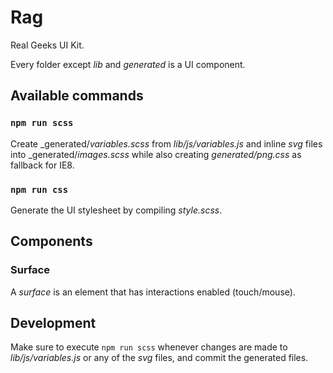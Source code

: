 # Rag

Real Geeks UI Kit.

Every folder except _lib_ and _generated_ is a UI component.

## Available commands

### `npm run scss`

Create _generated/_variables.scss_ from _lib/js/variables.js_ and inline _svg_ files into _generated/_images.scss_ while also creating _generated/png.css_ as fallback for IE8.

### `npm run css`

Generate the UI stylesheet by compiling _style.scss_.

## Components

### Surface

A _surface_ is an element that has interactions enabled (touch/mouse).

## Development

Make sure to execute `npm run scss` whenever changes are made to _lib/js/variables.js_ or any of the _svg_ files, and commit the generated files.
